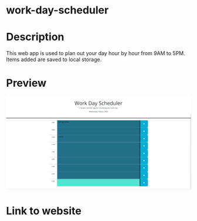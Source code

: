 # work-day-scheduler

# Description
This web app is used to plan out your day hour by hour from 9AM to 5PM. Items added are saved to local storage.

# Preview
<img src = "assets/work-day-scheduler-screenshot.png">

# Link to website 
